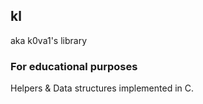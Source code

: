 ## kl
aka k0va1's library

### For educational purposes

Helpers & Data structures implemented in C.

